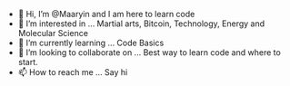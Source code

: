 - 👋 Hi, I’m @Maaryin and I am here to learn code
- 👀 I’m interested in ... Martial arts, Bitcoin, Technology, Energy and Molecular Science
- 🌱 I’m currently learning ... Code Basics
- 💞️ I’m looking to collaborate on ... Best way to learn code and where to start.
- 📫 How to reach me ... Say hi

<!---
Maaryin/Maaryin is a ✨ special ✨ repository because its `README.md` (this file) appears on your GitHub profile.
You can click the Preview link to take a look at your changes.
--->
